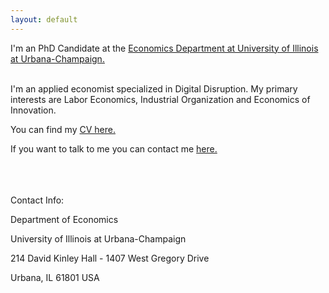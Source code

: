 ```yaml
---
layout: default
---
```



I'm an PhD Candidate at the <a class="a1" href="https://economics.illinois.edu/" target="_blank">Economics Department at University of Illinois at Urbana-Champaign.</a> 

<br>
I'm an applied economist specialized in Digital Disruption. My primary interests are Labor Economics, Industrial Organization and Economics of Innovation. 

<br>

You can find my <a href="/assets/CV_Anahid_Bauer.pdf" target="_blank">CV here.</a> 
<br>

If you want to talk to me you can contact me <a href="mailto:abauer11@illinois.edu">here.</a>

<br>
<br>
<br>
Contact Info:

<i class="fa fa-home"></i>  Department of Economics

University of Illinois at Urbana-Champaign

214 David Kinley Hall  - 1407 West Gregory Drive

Urbana, IL 61801 USA


<br>
<br>


